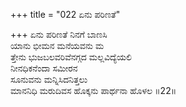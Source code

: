 +++
title = "022 ಏನು ಪರಿಣತೆ"

+++
ಏನು ಪರಿಣತೆ ನಿನಗೆ ಬಾಣಸಿ        
ಯಾನು ಭೀಮನ ಮನೆಯವನು ಮ  
ತ್ತೇನು ಭುಜಬಲವರಿವೆನಗ್ಗದ ಮಲ್ಲವಿದ್ಯೆಯಲಿ  
ನೀನಧಿಕನೆಂದಾ ಸಮೀರನ  
ಸೂನುವನು ಮನ್ನಿಸಿದನಿತ್ತಲು  
ಮಾನನಿಧಿ ಮರುದಿವಸ ಹೊಕ್ಕನು ಪಾರ್ಥನಾ ಹೊಳಲ      ॥22॥